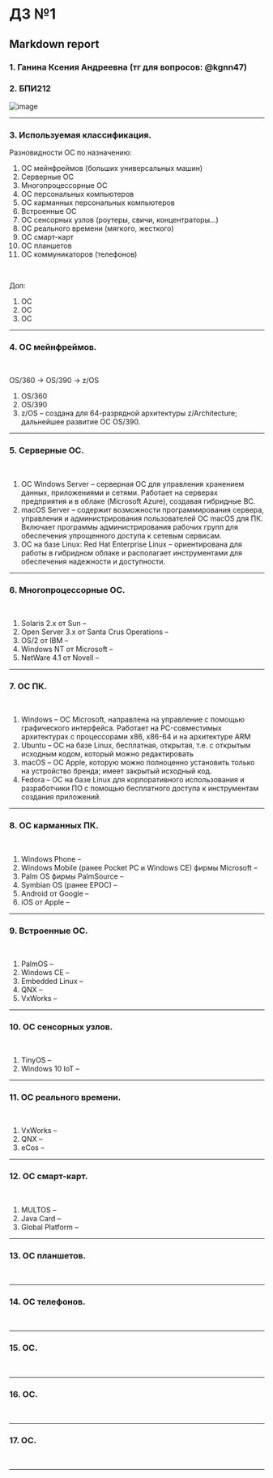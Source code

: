 #  ДЗ №1 #
## Markdown report <br> ##

### 1. Ганина Ксения Андреевна (тг для вопросов: @kgnn47) <br> ###
### 2. БПИ212 <br> ###

![image](https://user-images.githubusercontent.com/114473740/213906106-56de505d-c8eb-4736-ba3d-6a0b9d1cd369.png)
________________________

### 3. Используемая классификация. <br> ###

Разновидности ОС по назначению:
1) ОС мейнфреймов (больших универсальных машин)
2) Серверные ОС
3) Многопроцессорные ОС
4) ОС персональных компьютеров
5) ОС карманных персональных компьютеров
6) Встроенные ОС
7) ОС сенсорных узлов (роутеры, свичи, концентраторы...)
8) ОС реального времени (мягкого, жесткого)
9) ОС смарт-карт
10) ОС планшетов
11) ОС коммуникаторов (телефонов)
<br>

Доп:
1) ОС 
2) ОС 
3) ОС 
________________________

### 4. ОС мейнфреймов. <br> ###
<br>

OS/360 -> OS/390 -> z/OS <br>
1) OS/360
2) OS/390
3) z/OS – создана для 64-разрядной архитектуры z/Architecture; дальнейшее развитие ОС OS/390.
________________________

### 5. Серверные ОС. <br> ###
<br>

1) ОС Windows Server – серверная ОС для управления хранением данных, приложениями и сетями. Работает на серверах предприятия и в облаке (Microsoft Azure), создавая гибридные ВС.
2) macOS Server – содержит возможности программирования сервера, управления и администрирования пользователей ОС macOS для ПК. Включает программы администрирования рабочих групп для обеспечения упрощенного доступа к сетевым сервисам.
3) ОС на базе Linux: Red Hat Enterprise Linux – ориентирована для работы в гибридном облаке и располагает инструментами для обеспечения надежности и доступности.
________________________

### 6. Многопроцессорные ОС. <br> ###
<br>

1) Solaris 2.x от Sun – 
2) Open Server 3.x от Santa Crus Operations – 
3) OS/2 от IBM – 
4) Windows NT от Microsoft – 
5) NetWare 4.1 от Novell – 
________________________

### 7. ОС ПК. <br> ###
<br>

1) Windows – ОС Microsoft, направлена на управление с помощью графического интерфейса. Работает на PC-совместимых архитектурах с процессорами x86, x86-64 и на архитектуре ARM
2) Ubuntu – ОС на базе Linux, бесплатная, открытая, т.е. с открытым исходным кодом, который можно редактировать
3) macOS – ОС Apple, которую можно полноценно установить только на устройство бренда; имеет закрытый исходный код.
4) Fedora – ОС на базе Linux для корпоративного использования и разработчики ПО с помощью бесплатного доступа к инструментам создания приложений.
________________________

### 8. ОС карманных ПК. <br> ###
<br>

1) Windows Phone – 
2) Windows Mobile (ранее Pocket PC и Windows CE) фирмы Microsoft – 
3) Palm OS фирмы PalmSource – 
5) Symbian OS (ранее EPOC) – 
6) Android от Google – 
7) iOS от Apple – 
________________________

### 9. Встроенные ОС. <br> ###
<br>

1) PalmOS – 
2) Windows СЕ – 
3) Embedded Linux – 
4) QNX – 
5) VxWorks – 
________________________

### 10. ОС сенсорных узлов. <br> ###
<br>

1) TinyOS – 
2) Windows 10 IoT – 
________________________

### 11. ОС реального времени. <br> ###
<br>

1) VxWorks – 
2) QNX – 
3) eCos – 
________________________

### 12. ОС смарт-карт. <br> ###
<br>

1) MULTOS – 
2) Java Card – 
3) Global Platform – 
________________________

### 13. ОС планшетов. <br> ###
<br>

________________________

### 14. ОС телефонов. <br> ###
<br>

________________________

### 15. ОС. <br> ###
<br>

________________________

### 16. ОС. <br> ###
<br>

________________________

### 17. ОС. <br> ###
<br>

________________________




